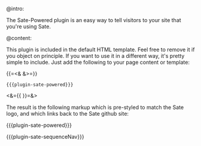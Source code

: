 @intro:

The Sate-Powered plugin is an easy way to tell visitors to your site that you're using Sate.

@content:

This plugin is included in the default HTML template. Feel free to remove it if you object on principle. If you want to use it in a different way, it's pretty simple to include. Just add the following to your page content or template:

{{=<& &>=}}

    {{{plugin-sate-powered}}}

<&={{ }}=&>

The result is the following markup which is pre-styled to match the Sate logo, and which links back to the Sate github site:

{{{plugin-sate-powered}}}

{{{plugin-sate-sequenceNav}}}
